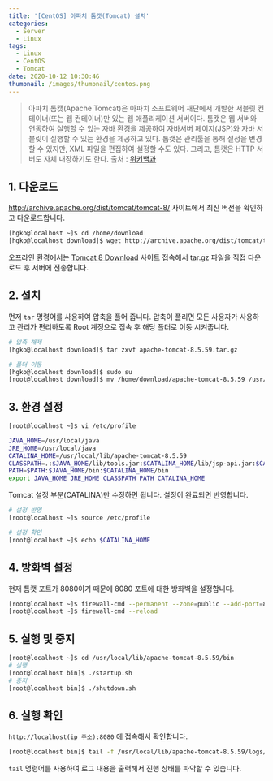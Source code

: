 ```yaml
---
title: '[CentOS] 아파치 톰캣(Tomcat) 설치'
categories:
  - Server
  - Linux
tags:
  - Linux
  - CentOS
  - Tomcat
date: 2020-10-12 10:30:46
thumbnail: /images/thumbnail/centos.png
---
```


> 아파치 톰캣(Apache Tomcat)은 아파치 소프트웨어 재단에서 개발한 서블릿 컨테이너(또는 웹 컨테이너)만 있는 웹 애플리케이션 서버이다.
> 톰캣은 웹 서버와 연동하여 실행할 수 있는 자바 환경을 제공하여 자바서버 페이지(JSP)와 자바 서블릿이 실행할 수 있는 환경을 제공하고 있다.
> 톰캣은 관리툴을 통해 설정을 변경할 수 있지만, XML 파일을 편집하여 설정할 수도 있다. 그리고, 톰캣은 HTTP 서버도 자체 내장하기도 한다.
> 출처 : [위키백과](https://ko.wikipedia.org/wiki/%EC%95%84%ED%8C%8C%EC%B9%98_%ED%86%B0%EC%BA%A3)

## 1. 다운로드

http://archive.apache.org/dist/tomcat/tomcat-8/ 사이트에서 최신 버전을 확인하고 다운로드합니다.

```bash
[hgko@localhost ~]$ cd /home/download
[hgko@localhost download]$ wget http://archive.apache.org/dist/tomcat/tomcat-8/v8.5.59/bin/apache-tomcat-8.5.59.tar.gz
```

오프라인 환경에서는 [Tomcat 8 Download](https://tomcat.apache.org/download-80.cgi) 사이트 접속해서 tar.gz 파일을 직접 다운로드 후 서버에 전송합니다.

## 2. 설치

먼저 `tar` 명령어를 사용하여 압축을 풀어 줍니다. 압축이 풀리면 모든 사용자가 사용하고 관리가 편리하도록 Root 계정으로 접속 후 해당 폴더로 이동 시켜줍니다.

```bash
# 압축 해제
[hgko@localhost download]$ tar zxvf apache-tomcat-8.5.59.tar.gz

# 폴더 이동
[hgko@localhost download]$ sudo su
[root@localhost download]$ mv /home/download/apache-tomcat-8.5.59 /usr/local/lib
```

## 3. 환경 설정

```bash
[root@localhost ~]$ vi /etc/profile
```

```bash
JAVA_HOME=/usr/local/java
JRE_HOME=/usr/local/java
CATALINA_HOME=/usr/local/lib/apache-tomcat-8.5.59
CLASSPATH=.:$JAVA_HOME/lib/tools.jar:$CATALINA_HOME/lib/jsp-api.jar:$CATALINA_HOME/lib/servlet-api.jar
PATH=$PATH:$JAVA_HOME/bin:$CATALINA_HOME/bin
export JAVA_HOME JRE_HOME CLASSPATH PATH CATALINA_HOME
```

Tomcat 설정 부분(CATALINA)만 수정하면 됩니다. 설정이 완료되면 반영합니다.

```bash
# 설정 반영
[root@localhost ~]$ source /etc/profile

# 설정 확인
[root@localhost ~]$ echo $CATALINA_HOME
```

## 4. 방화벽 설정

현재 톰캣 포트가 8080이기 때문에 8080 포트에 대한 방화벽을 설정합니다.

```bash
[root@localhost ~]$ firewall-cmd --permanent --zone=public --add-port=8080/tcp
[root@localhost ~]$ firewall-cmd --reload
```

## 5. 실행 및 중지

```bash
[root@localhost ~]$ cd /usr/local/lib/apache-tomcat-8.5.59/bin
# 실행
[root@localhost bin]$ ./startup.sh
# 중지
[root@localhost bin]$ ./shutdown.sh
```

## 6. 실행 확인

`http://localhost(ip 주소):8080` 에 접속해서 확인합니다.

```bash
[root@localhost bin]$ tail -f /usr/local/lib/apache-tomcat-8.5.59/logs/catalina.out
```

`tail` 명령어를 사용하여 로그 내용을 출력해서 진행 상태를 파악할 수 있습니다.
